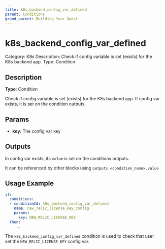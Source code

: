 ```yaml
---
title: k8s_backend_config_var_defined
parent: Conditions
grand_parent: Building Your Quest
---
```


# k8s_backend_config_var_defined

Category: K8s
Description: Check if config variable is set (exists) for the K8s backend app.
Type: Condition

## Description

**Type**: Condition

Check if config variable is set (exists) for the K8s backend app. If config var exists, it is set on the condition outputs.

## Params

- **key:** The config var key

## Outputs

In config var exists, its `value` is set on the conditions outputs.

It can be referenced by other blocks using `outputs.<condition_name>.value`

## Usage Example

```yaml
if:
  conditions:
  - conditionId: k8s_backend_config_var_defined
    name: new_relic_license_key_config
    params:
      key: NEW_RELIC_LICENSE_KEY
  then: 
    ...
```

The `k8s_backend_config_var_defined` condition is used to check that user set the `NEW_RELIC_LICENSE_KEY` config var.
